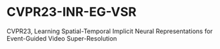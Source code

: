 # CVPR23-INR-EG-VSR
CVPR23, Learning Spatial-Temporal Implicit Neural Representations for Event-Guided Video Super-Resolution
